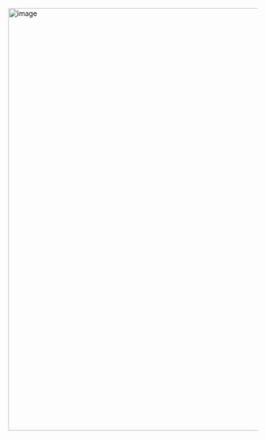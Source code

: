 <img width="1440" height="853" alt="image" src="https://github.com/user-attachments/assets/86e4dbdd-6225-4759-a743-465d253c2237" />
